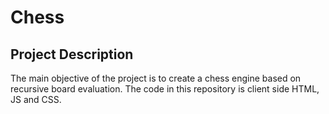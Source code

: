 # Chess

## Project Description
The main objective of the project is to create a chess engine based on recursive board evaluation. The code in this repository is client side HTML, JS and CSS. 
